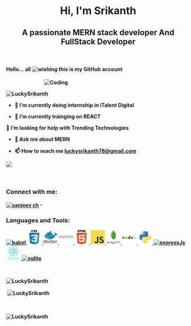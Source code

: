 <h1 align="center">Hi, I'm Srikanth</h1><h2 align="center">A passionate MERN stack developer And FullStack Developer</h2> <h4>Hello... all <img alt="wishing" width="40" src="https://user-images.githubusercontent.com/10743728/100195412-e2ca3780-2f29-11eb-98b0-26af8496f704.gif"/> this is my GitHub account<h4/> <img  src="https://readme-typing-svg.demolab.com/?lines=Aspiring+Mernstack+developer;Frontend+developer/Sanju"/> <img align="right" alt="Coding" width="400" src="https://cdn.dribbble.com/users/1162077/screenshots/3848914/programmer.gif"/> <p align="left"> <img src="https://komarev.com/ghpvc/?username=LuckySrikanth&label=Profile%20views&color=0e75b6&style=flat" alt="LuckySrikanth" /> </p>
  
  - 🔭 I’m currently doing internship in **iTalent Digital** <br/>
  
  - 🌱 I’m currently trainging on **REACT**  <br/> 
  
   🤝 I’m looking for help with **Trending Technologies** <br/> 
  
  - 💬 Ask me about **MERN**  <br/>
  
  - 📫 How to reach me **luckysrikanth78@gmail.com**<br/>
  
  <img src='https://readme-typing-svg.demolab.com/?lines=Aspiring+Mernstack+developer;FullStack+developer/Srikanth'/>

  
  <h3 align="left">Connect with me:</h3><p align="left"><a href="https://www.linkedin.com/in/srikanth-banoths/" target="blank"><img align="center" src="https://raw.githubusercontent.com/rahuldkjain/github-profile-readme-generator/master/src/images/icons/Social/linked-in-alt.svg" alt="sanjeev ch" height="30" width="40" /></a>
-<h3 align="left">Languages and Tools:</h3><p align="left"> <a href="https://babeljs.io/" target="_blank" rel="noreferrer"> <img src="https://www.vectorlogo.zone/logos/babeljs/babeljs-icon.svg" alt="babel" width="40" height="40"/> </a> <a href="https://www.w3schools.com/css/" target="_blank" rel="noreferrer"> <img src="https://raw.githubusercontent.com/devicons/devicon/master/icons/css3/css3-original-wordmark.svg" alt="css3" width="40" height="40"/> </a> <a href="https://www.docker.com/" target="_blank" rel="noreferrer"> <img src="https://raw.githubusercontent.com/devicons/devicon/master/icons/docker/docker-original-wordmark.svg" alt="docker" width="40" height="40"/> </a> <a href="https://expressjs.com" target="_blank" rel="noreferrer"> <img src="https://raw.githubusercontent.com/devicons/devicon/master/icons/express/express-original-wordmark.svg" alt="express" width="40" height="40"/> </a> <a href="https://www.w3.org/html/" target="_blank" rel="noreferrer"> <img src="https://raw.githubusercontent.com/devicons/devicon/master/icons/html5/html5-original-wordmark.svg" alt="html5" width="40" height="40"/> </a> <a href="https://developer.mozilla.org/en-US/docs/Web/JavaScript" target="_blank" rel="noreferrer"> <img src="https://raw.githubusercontent.com/devicons/devicon/master/icons/javascript/javascript-original.svg" alt="javascript" width="40" height="40"/> </a> <a href="https://www.mongodb.com/" target="_blank" rel="noreferrer"> <img src="https://raw.githubusercontent.com/devicons/devicon/master/icons/mongodb/mongodb-original-wordmark.svg" alt="mongodb" width="40" height="40"/> </a> <a href="https://nodejs.org" target="_blank" rel="noreferrer"> <img src="https://raw.githubusercontent.com/devicons/devicon/master/icons/nodejs/nodejs-original-wordmark.svg" alt="nodejs" width="40" height="40"/> </a> 
  <a href="https://www.python.org" target="_blank" rel="noreferrer"> <img src="https://raw.githubusercontent.com/devicons/devicon/master/icons/python/python-original.svg" alt="python" width="40" height="40"/> </a> <a href="https://expressjs.com/" target="_blank" rel="noreferrer"> <img src="https://cdn.jsdelivr.net/gh/devicons/devicon/icons/express/express-original.svg" alt = "expressJs"  width = "40" height = "40" /> </a> <a href="https://reactjs.org/" target="_blank" rel="noreferrer"> <img src="https://raw.githubusercontent.com/devicons/devicon/master/icons/react/react-original-wordmark.svg" alt="react" width="40" height="40"/> </a> <a href="https://www.sqlite.org/" target="_blank" rel="noreferrer"> <img src="https://www.vectorlogo.zone/logos/sqlite/sqlite-icon.svg" alt="sqlite" width="40" height="40"/> </a> </p> 
  
  <p><img align="left" src="https://github-readme-stats.vercel.app/api/top-langs?username=LuckySrikanth&show_icons=true&locale=en&layout=compact" alt="LuckySrikanth" /></p> 
  <p>&nbsp;<img align="center" src="https://github-readme-stats.vercel.app/api?username=LuckySrikanth&show_icons=true&locale=en" alt="LuckySrikanth" /></p> <p><img align="center" src="https://github-readme-streak-stats.herokuapp.com/?user=LuckySrikanth&" alt="LuckySrikanth" /></p>

